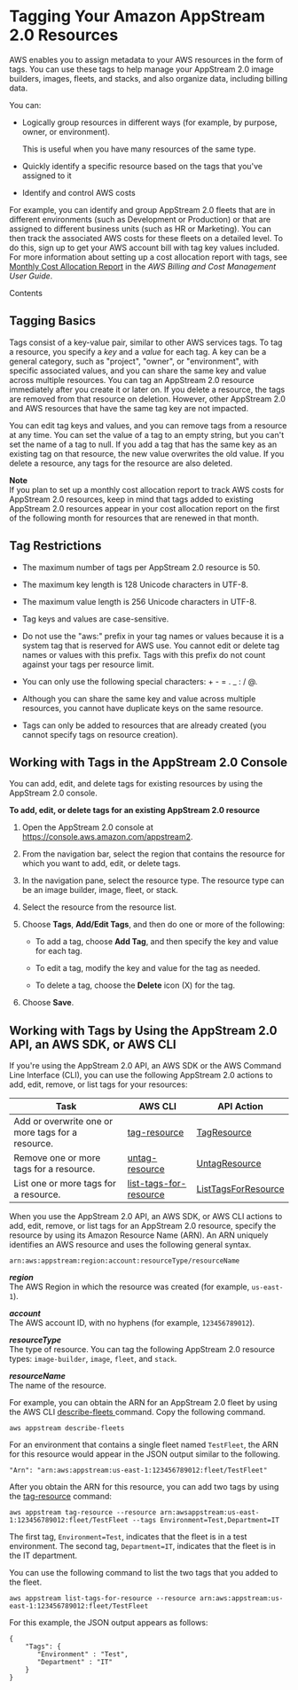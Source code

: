 # Tagging Your Amazon AppStream 2\.0 Resources<a name="tagging-basic"></a>

AWS enables you to assign metadata to your AWS resources in the form of tags\. You can use these tags to help manage your AppStream 2\.0 image builders, images, fleets, and stacks, and also organize data, including billing data\. 

You can:

+ Logically group resources in different ways \(for example, by purpose, owner, or environment\)\.

  This is useful when you have many resources of the same type\.

+ Quickly identify a specific resource based on the tags that you've assigned to it

+ Identify and control AWS costs

For example, you can identify and group AppStream 2\.0 fleets that are in different environments \(such as Development or Production\) or that are assigned to different business units \(such as HR or Marketing\)\. You can then track the associated AWS costs for these fleets on a detailed level\. To do this, sign up to get your AWS account bill with tag key values included\. For more information about setting up a cost allocation report with tags, see [Monthly Cost Allocation Report](http://docs.aws.amazon.com/awsaccountbilling/latest/aboutv2/configurecostallocreport.html) in the *AWS Billing and Cost Management User Guide*\. 

Contents

## Tagging Basics<a name="tagging-introduction"></a>

Tags consist of a key\-value pair, similar to other AWS services tags\. To tag a resource, you specify a *key* and a *value* for each tag\. A key can be a general category, such as "project", "owner", or "environment", with specific associated values, and you can share the same key and value across multiple resources\. You can tag an AppStream 2\.0 resource immediately after you create it or later on\. If you delete a resource, the tags are removed from that resource on deletion\. However, other AppStream 2\.0 and AWS resources that have the same tag key are not impacted\.

You can edit tag keys and values, and you can remove tags from a resource at any time\. You can set the value of a tag to an empty string, but you can't set the name of a tag to null\. If you add a tag that has the same key as an existing tag on that resource, the new value overwrites the old value\. If you delete a resource, any tags for the resource are also deleted\. 

**Note**  
If you plan to set up a monthly cost allocation report to track AWS costs for AppStream 2\.0 resources, keep in mind that tags added to existing AppStream 2\.0 resources appear in your cost allocation report on the first of the following month for resources that are renewed in that month\. 

## Tag Restrictions<a name="tag-restrictions"></a>

+ The maximum number of tags per AppStream 2\.0 resource is 50\.

+ The maximum key length is 128 Unicode characters in UTF\-8\.

+ The maximum value length is 256 Unicode characters in UTF\-8\.

+ Tag keys and values are case\-sensitive\.

+ Do not use the "aws:" prefix in your tag names or values because it is a system tag that is reserved for AWS use\. You cannot edit or delete tag names or values with this prefix\. Tags with this prefix do not count against your tags per resource limit\.

+ You can only use the following special characters: \+ \- = \. \_ : / @\.

+ Although you can share the same key and value across multiple resources, you cannot have duplicate keys on the same resource\.

+ Tags can only be added to resources that are already created \(you cannot specify tags on resource creation\)\.

## Working with Tags in the AppStream 2\.0 Console<a name="basic-tagging-console"></a>

You can add, edit, and delete tags for existing resources by using the AppStream 2\.0 console\. 

**To add, edit, or delete tags for an existing AppStream 2\.0 resource**

1. Open the AppStream 2\.0 console at [https://console\.aws\.amazon\.com/appstream2](https://console.aws.amazon.com/appstream2)\.

1. From the navigation bar, select the region that contains the resource for which you want to add, edit, or delete tags\. 

1. In the navigation pane, select the resource type\. The resource type can be an image builder, image, fleet, or stack\.

1. Select the resource from the resource list\. 

1. Choose **Tags**, **Add/Edit Tags**, and then do one or more of the following:

   + To add a tag, choose **Add Tag**, and then specify the key and value for each tag\.

   + To edit a tag, modify the key and value for the tag as needed\.

   + To delete a tag, choose the **Delete** icon \(X\) for the tag\.

1. Choose **Save**\.

## Working with Tags by Using the AppStream 2\.0 API, an AWS SDK, or AWS CLI<a name="basic-tagging-API-SDK-CLI"></a>

If you're using the AppStream 2\.0 API, an AWS SDK or the AWS Command Line Interface \(CLI\), you can use the following AppStream 2\.0 actions to add, edit, remove, or list tags for your resources: 


| Task | AWS CLI | API Action | 
| --- | --- | --- | 
| Add or overwrite one or more tags for a resource\. | [tag\-resource](http://docs.aws.amazon.com/cli/latest/reference/appstream/tag-resource.html)  |  [TagResource](http://docs.aws.amazon.com/appstream2/latest/APIReference/API_TagResource.html)  | 
| Remove one or more tags for a resource\. | [untag\-resource](http://docs.aws.amazon.com/cli/latest/reference/appstream/untag-resource.html) |  [UntagResource](http://docs.aws.amazon.com/appstream2/latest/APIReference/API_UntagResource.html)  | 
| List one or more tags for a resource\. |  [list\-tags\-for\-resource](http://docs.aws.amazon.com/cli/latest/reference/appstream/list-tags-for-resource.html)  |  [ListTagsForResource](http://docs.aws.amazon.com/appstream2/latest/APIReference/API_ListTagsForResource.html)  | 

When you use the AppStream 2\.0 API, an AWS SDK, or AWS CLI actions to add, edit, remove, or list tags for an AppStream 2\.0 resource, specify the resource by using its Amazon Resource Name \(ARN\)\. An ARN uniquely identifies an AWS resource and uses the following general syntax\.

```
arn:aws:appstream:region:account:resourceType/resourceName
```

***region***  
The AWS Region in which the resource was created \(for example, `us-east-1`\)\.

***account***  
The AWS account ID, with no hyphens \(for example, `123456789012`\)\.

***resourceType***  
The type of resource\. You can tag the following AppStream 2\.0 resource types: `image-builder`, `image`, `fleet`, and `stack`\.

***resourceName***  
The name of the resource\.

For example, you can obtain the ARN for an AppStream 2\.0 fleet by using the AWS CLI [describe\-fleets ](http://docs.aws.amazon.com/cli/latest/reference/appstream/describe-fleets.html)command\. Copy the following command\.

```
aws appstream describe-fleets
```

For an environment that contains a single fleet named `TestFleet`, the ARN for this resource would appear in the JSON output similar to the following\. 

```
"Arn": "arn:aws:appstream:us-east-1:123456789012:fleet/TestFleet"
```

After you obtain the ARN for this resource, you can add two tags by using the [tag\-resource](http://docs.aws.amazon.com/cli/latest/reference/appstream/tag-resource.html) command: 

```
aws appstream tag-resource --resource arn:awsappstream:us-east-1:123456789012:fleet/TestFleet --tags Environment=Test,Department=IT
```

The first tag, `Environment=Test`, indicates that the fleet is in a test environment\. The second tag, `Department=IT`, indicates that the fleet is in the IT department\. 

You can use the following command to list the two tags that you added to the fleet\.

```
aws appstream list-tags-for-resource --resource arn:aws:appstream:us-east-1:123456789012:fleet/TestFleet
```

For this example, the JSON output appears as follows: 

```
{
    "Tags": {
       "Environment" : "Test",
       "Department" : "IT"
    }
}
```